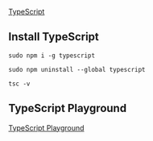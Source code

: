 
[TypeScript](https://www.typescriptlang.org/)

## Install TypeScript

```
sudo npm i -g typescript
```

```
sudo npm uninstall --global typescript
```

```
tsc -v
```

## TypeScript Playground

[TypeScript Playground](https://www.typescriptlang.org/play)


